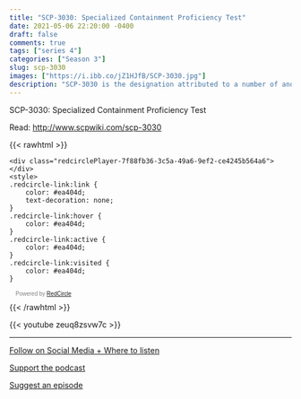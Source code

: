 ```yaml
---
title: "SCP-3030: Specialized Containment Proficiency Test"
date: 2021-05-06 22:20:00 -0400
draft: false
comments: true
tags: ["series 4"]
categories: ["Season 3"]
slug: scp-3030
images: ["https://i.ibb.co/jZ1HJfB/SCP-3030.jpg"]
description: "SCP-3030 is the designation attributed to a number of anomalies and anomalous objects residing within Site-56 since the events of Incident 3030-Alpha."
---
```


SCP-3030: Specialized Containment Proficiency Test

Read: http://www.scpwiki.com/scp-3030

{{< rawhtml >}}
<script async defer onload="redcircleIframe();" src="https://api.podcache.net/embedded-player/sh/63705181-2bd5-4fc1-a869-6f5b27226efa/ep/7f88fb36-3c5a-49a6-9ef2-ce4245b564a6"></script>
    <div class="redcirclePlayer-7f88fb36-3c5a-49a6-9ef2-ce4245b564a6"></div>
    <style>
    .redcircle-link:link {
        color: #ea404d;
        text-decoration: none;
    }
    .redcircle-link:hover {
        color: #ea404d;
    }
    .redcircle-link:active {
        color: #ea404d;
    }
    .redcircle-link:visited {
        color: #ea404d;
    }
</style>
<p style="margin-top:3px;margin-left:11px;font-family: sans-serif;font-size: 10px; color: gray;">Powered by <a class="redcircle-link" href="https://redcircle.com?utm_source=rc_embedded_player&utm_medium=web&utm_campaign=embedded_v1">RedCircle</a></p>
{{< /rawhtml >}}

{{< youtube zeuq8zsvw7c >}}

---

[Follow on Social Media + Where to listen](/links)

[Support the podcast](/support)

[Suggest an episode](/suggest)
